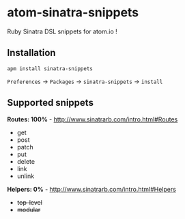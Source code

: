 # atom-sinatra-snippets

Ruby Sinatra DSL snippets for atom.io !


## Installation

```
apm install sinatra-snippets
```

`Preferences` -> `Packages` -> `sinatra-snippets` -> `install`


## Supported snippets


**Routes: 100%** - http://www.sinatrarb.com/intro.html#Routes

* get
* post
* patch
* put
* delete
* link
* unlink


**Helpers: 0%** - http://www.sinatrarb.com/intro.html#Helpers

* ~~top-level~~
* ~~modular~~
